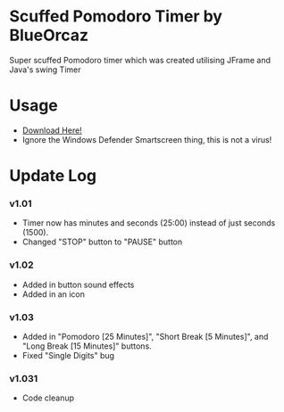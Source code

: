# Scuffed Pomodoro Timer by BlueOrcaz
Super scuffed Pomodoro timer which was created utilising JFrame and Java's swing Timer

# Usage
- [Download Here!](https://blueorcaz.github.io/scuffed-pomodoro-timer/Pomodoro%20Timer%201.031.exe)
- Ignore the Windows Defender Smartscreen thing, this is not a virus!

# Update Log
### v1.01
- Timer now has minutes and seconds (25:00) instead of just seconds (1500).
- Changed "STOP" button to "PAUSE" button

### v1.02
- Added in button sound effects
- Added in an icon

### v1.03
- Added in "Pomodoro [25 Minutes]", "Short Break [5 Minutes]", and "Long Break [15 Minutes]" buttons.
- Fixed "Single Digits" bug

### v1.031
- Code cleanup
